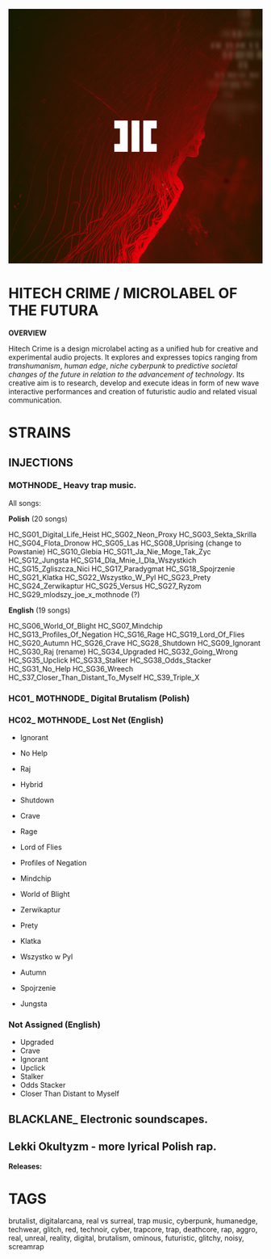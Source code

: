 ![](assets/hitechcrime.png)

# HITECH CRIME / MICROLABEL OF THE FUTURA

**OVERVIEW**

Hitech Crime is a design microlabel acting as a unified hub for creative and experimental audio projects. It explores and expresses topics ranging from *transhumanism*, *human edge*, *niche cyberpunk* to *predictive societal changes of the future in relation to the advancement of technology*. Its creative aim is to research, develop and execute ideas in form of new wave interactive performances and creation of futuristic audio and related visual communication.

# STRAINS

## INJECTIONS

### MOTHNODE_ Heavy trap music.

All songs:

**Polish** (20 songs)

HC_SG01_Digital_Life_Heist
HC_SG02_Neon_Proxy
HC_SG03_Sekta_Skrilla
HC_SG04_Flota_Dronow
HC_SG05_Las
HC_SG08_Uprising (change to Powstanie)
HC_SG10_Glebia
HC_SG11_Ja_Nie_Moge_Tak_Zyc
HC_SG12_Jungsta
HC_SG14_Dla_Mnie_I_Dla_Wszystkich
HC_SG15_Zgliszcza_Nici
HC_SG17_Paradygmat
HC_SG18_Spojrzenie
HC_SG21_Klatka
HC_SG22_Wszystko_W_Pyl
HC_SG23_Prety
HC_SG24_Zerwikaptur
HC_SG25_Versus
HC_SG27_Ryzom
HC_SG29_mlodszy_joe_x_mothnode (?)

**English** (19 songs)

HC_SG06_World_Of_Blight
HC_SG07_Mindchip
HC_SG13_Profiles_Of_Negation
HC_SG16_Rage
HC_SG19_Lord_Of_Flies
HC_SG20_Autumn
HC_SG26_Crave
HC_SG28_Shutdown
HC_SG09_Ignorant
HC_SG30_Raj (rename)
HC_SG34_Upgraded
HC_SG32_Going_Wrong
HC_SG35_Upclick
HC_SG33_Stalker
HC_SG38_Odds_Stacker
HC_SG31_No_Help
HC_SG36_Wreech
HC_S37_Closer_Than_Distant_To_Myself
HC_S39_Triple_X

### HC01_ MOTHNODE_ Digital Brutalism (Polish)

### HC02_ MOTHNODE_ Lost Net (English)

+ Ignorant
+ No Help
+ Raj
+ Hybrid
+ Shutdown
+ Crave
+ Rage
+ Lord of Flies
+ Profiles of Negation
+ Mindchip
+ World of Blight

+ Zerwikaptur
+ Prety
+ Klatka
+ Wszystko w Pyl
+ Autumn
+ Spojrzenie
+ Jungsta

### Not Assigned (English)

+ Upgraded
+ Crave
+ Ignorant
+ Upclick
+ Stalker
+ Odds Stacker
+ Closer Than Distant to Myself

## BLACKLANE_ Electronic soundscapes.

## Lekki Okultyzm - more lyrical Polish rap.

**Releases:**



# **TAGS**
brutalist, digitalarcana, real vs surreal, trap music, cyberpunk, humanedge, techwear, glitch, red, technoir, cyber, trapcore, trap, deathcore, rap, aggro, real, unreal, reality, digital, brutalism, ominous, futuristic, glitchy, noisy, screamrap
